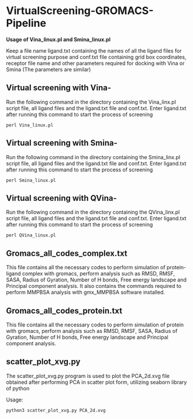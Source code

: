 # VirtualScreening-GROMACS-Pipeline

**Usage of Vina_linux.pl and Smina_linux.pl**

Keep a file name ligand.txt containing the names of all the ligand files for virtual screening purpose and conf.txt file containing grid box coordinates, receptor file name and other parameters required for docking with Vina or Smina (The parameters are similar)

## Virtual screening with Vina- 
Run the following command in the directory containing the Vina_linx.pl script file, all ligand files and the ligand.txt file and conf.txt. Enter ligand.txt after running this command to start the process of screening

```
perl Vina_linux.pl
```

## Virtual screening with Smina- 
Run the following command in the directory containing the Smina_linx.pl script file, all ligand files and the ligand.txt file and conf.txt. Enter ligand.txt after running this command to start the process of screening

```
perl Smina_linux.pl
```

## Virtual screening with QVina-
Run the following command in the directory containing the QVina_linx.pl script file, all ligand files and the ligand.txt file and conf.txt. Enter ligand.txt after running this command to start the process of screening

```
perl QVina_linux.pl
```


## Gromacs_all_codes_complex.txt

This file contains all the necessary codes to perform simulation of protein-ligand complex with gromacs, perform analysis such as RMSD, RMSF, SASA, Radius of Gyration, Number of H bonds, Free energy landscape and Principal component analysis. It also contains the commands required to perform MMPBSA analysis with gmx_MMPBSA software installed.

## Gromacs_all_codes_protein.txt

This file contains all the necessary codes to perform simulation of protein with gromacs, perform analysis such as RMSD, RMSF, SASA, Radius of Gyration, Number of H bonds, Free energy landscape and Principal component analysis.

## scatter_plot_xvg.py

The scatter_plot_xvg.py program is used to plot the PCA_2d.xvg file obtained after performing PCA in scatter plot form, utilizing seaborn library of python

Usage:

```python
python3 scatter_plot_xvg.py PCA_2d.xvg
```
